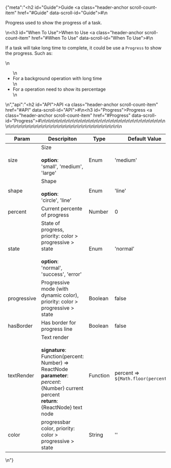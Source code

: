 {"meta":"<h2 id=\"Guide\">Guide <a class=\"header-anchor scroll-count-item\" href=\"#Guide\" data-scroll-id=\"Guide\">#</a></h2>\n<p>Progress used to show the progress of a task.</p>\n<h3 id=\"When To Use\">When to Use <a class=\"header-anchor scroll-count-item\" href=\"#When To Use\" data-scroll-id=\"When To Use\">#</a></h3>\n<p>If a task will take long time to complete, it could be use a <code>Progress</code> to show the progress. Such as:</p>\n<ul>\n<li>For a background operation with long time</li>\n<li>For a operation need to show its percentage</li>\n</ul>\n","api":"<h2 id=\"API\">API <a class=\"header-anchor scroll-count-item\" href=\"#API\" data-scroll-id=\"API\">#</a></h2>\n<h3 id=\"Progress\">Progress <a class=\"header-anchor scroll-count-item\" href=\"#Progress\" data-scroll-id=\"Progress\">#</a></h3>\n<table>\n<thead>\n<tr>\n<th>Param</th>\n<th>Descripiton</th>\n<th>Type</th>\n<th>Default Value</th>\n</tr>\n</thead>\n<tbody>\n<tr>\n<td>size</td>\n<td>Size <br><br><strong>option</strong>:<br>&apos;small&apos;, &apos;medium&apos;, &apos;large&apos;</td>\n<td>Enum</td>\n<td>&apos;medium&apos;</td>\n</tr>\n<tr>\n<td>shape</td>\n<td>Shape <br><br><strong>option</strong>:<br>&apos;circle&apos;, &apos;line&apos;</td>\n<td>Enum</td>\n<td>&apos;line&apos;</td>\n</tr>\n<tr>\n<td>percent</td>\n<td>Current percente of progress</td>\n<td>Number</td>\n<td>0</td>\n</tr>\n<tr>\n<td>state</td>\n<td>State of progress, priority: color &gt; progressive &gt; state <br><br><strong>option</strong>:<br>&apos;normal&apos;, &apos;success&apos;, &apos;error&apos;</td>\n<td>Enum</td>\n<td>&apos;normal&apos;</td>\n</tr>\n<tr>\n<td>progressive</td>\n<td>Progressive mode (with dynamic color), priority: color &gt; progressive &gt; state</td>\n<td>Boolean</td>\n<td>false</td>\n</tr>\n<tr>\n<td>hasBorder</td>\n<td>Has border for progress line</td>\n<td>Boolean</td>\n<td>false</td>\n</tr>\n<tr>\n<td>textRender</td>\n<td>Text render <br><br><strong>signature</strong>:<br>Function(percent: Number) =&gt; ReactNode<br><strong>parameter</strong>:<br><em>percent</em>: {Number} current percent<br><strong>return</strong>:<br>{ReactNode} text node<br></td>\n<td>Function</td>\n<td>percent =&gt; <code>${Math.floor(percent)}%</code></td>\n</tr>\n<tr>\n<td>color</td>\n<td>progressbar color, priority: color &gt; progressive &gt; state</td>\n<td>String</td>\n<td>&apos;&apos;</td>\n</tr>\n</tbody>\n</table>\n"}